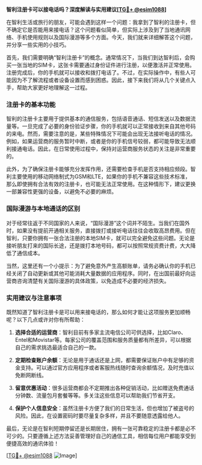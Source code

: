 **智利注册卡可以接电话吗？深度解读与实用建议[[TG💪+ @esim1088](https://t.me/s/esim1088)]**

在智利生活或旅行的朋友，可能会遇到这样一个问题：我拿到了智利的注册卡，但不确定它是否能用来接电话？这个问题看似简单，但实际上涉及到了当地通讯网络、手机使用规则以及国际漫游等多个方面。今天，我们就来详细解答这个问题，并分享一些实用的小技巧。

首先，我们需要明确“智利注册卡”的概念。通常情况下，当我们到达智利后，会购买一张当地的SIM卡，这张卡需要通过身份证件进行注册，以便激活并正常使用。注册完成后，你的手机就可以接收和拨打电话了。不过，在实际操作中，有些人可能因为不了解流程或者设备设置而感到困惑。因此，接下来我们将从几个关键点入手，帮助大家更好地理解这一过程。

### 注册卡的基本功能

智利的注册卡主要用于提供基本的通信服务，包括语音通话、短信发送以及数据流量等。一旦完成了必要的身份验证步骤，你的手机就可以正常接收到来自其他号码的来电。然而，需要注意的是，某些特殊情况下可能会出现无法接听电话的情况。例如，如果运营商的服务暂时中断，或者是你的手机信号较弱，都可能导致无法顺利接通电话。因此，在日常使用过程中，保持对运营商服务状态的关注是非常重要的。

此外，为了确保注册卡能够充分发挥作用，还需要检查手机是否支持相应频段。智利主要使用的移动网络制式为GSM和LTE，如果你的手机不兼容这些技术标准，那么即使拥有合法有效的注册卡，也可能无法正常使用。在这种情形下，建议更换一部兼容性更强的设备，以避免不必要的麻烦。

### 国际漫游与本地通话的区别

对于经常往返于不同国家的人来说，“国际漫游”这个词并不陌生。当我们在国外时，如果没有提前开通相关服务，直接拨打或接听电话往往会收取高昂费用。但在智利，只要你拥有一张合法注册的本地SIM卡，就可以完全避免这些问题。无论是接听朋友打来的国际长途，还是拨打本地号码，都可以按照常规资费计费，大大降低了通信成本。

当然，这里还有一个小提示：为了避免意外产生高额账单，请务必确认你的手机已经关闭了自动更新或其他可能消耗大量数据的应用程序。同时，在出国前最好向运营商咨询清楚有关国际漫游的具体政策，以免造成不必要的经济损失。

### 实用建议与注意事项

既然知道了智利注册卡是可以用来接电话的，那么如何才能让这项服务更加顺畅呢？以下几点或许对你有所帮助：

1. **选择合适的运营商**：智利目前有多家主流电信公司可供选择，比如Claro、Entel和Movistar等。每家公司的覆盖范围和服务质量都有所差异，可以根据自己的需求挑选最适合自己的一款。
   
2. **定期检查账户余额**：无论是用于通话还是上网，都需要保证账户中有足够的资金支持。可以通过官方应用程序或者客服热线随时查询余额情况，及时充值以免断网断线。

3. **留意优惠活动**：很多运营商都会不定期推出各种促销活动，比如赠送免费通话分钟数、流量包月套餐等等。多关注这些信息可以帮助我们节省开支。

4. **保护个人信息安全**：虽然注册卡方便了我们的日常生活，但也增加了被盗号的风险。因此，在设置密码时要尽量复杂多样，并且不要随意透露给他人。

最后，无论是在智利短期停留还是长期居住，拥有一张可靠稳定的注册卡都是必不可少的。只要遵循上述方法妥善管理好自己的通信工具，相信每位用户都能享受到便捷高效的通讯体验！

[[TG💪+ @esim1088](https://t.me/s/esim1088) ![Image](https://i.postimg.cc/4NQfJmqS/Snipaste-2025-05-13-00-14-12.png)]